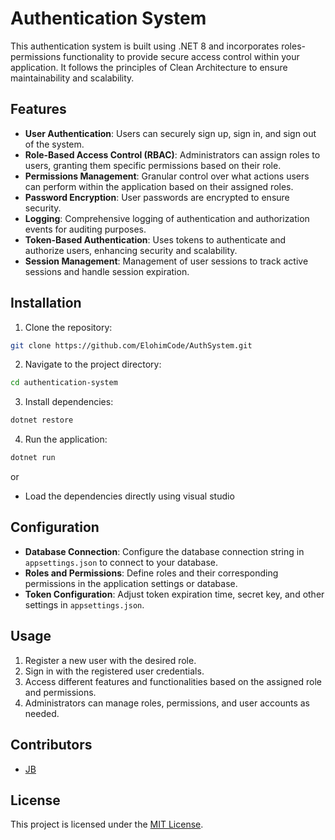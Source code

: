 # Authentication System

This authentication system is built using .NET 8 and incorporates roles-permissions functionality to provide secure access control within your application. It follows the principles of Clean Architecture to ensure maintainability and scalability.

## Features

- **User Authentication**: Users can securely sign up, sign in, and sign out of the system.
- **Role-Based Access Control (RBAC)**: Administrators can assign roles to users, granting them specific permissions based on their role.
- **Permissions Management**: Granular control over what actions users can perform within the application based on their assigned roles.
- **Password Encryption**: User passwords are encrypted to ensure security.
- **Logging**: Comprehensive logging of authentication and authorization events for auditing purposes.
- **Token-Based Authentication**: Uses tokens to authenticate and authorize users, enhancing security and scalability.
- **Session Management**: Management of user sessions to track active sessions and handle session expiration.


## Installation

1. Clone the repository:

```bash
git clone https://github.com/ElohimCode/AuthSystem.git
```

2. Navigate to the project directory:

```bash
cd authentication-system
```

3. Install dependencies:

```bash
dotnet restore
```

4. Run the application:

```bash
dotnet run
```

or 
- Load the dependencies directly using visual studio

## Configuration

- **Database Connection**: Configure the database connection string in `appsettings.json` to connect to your database.
- **Roles and Permissions**: Define roles and their corresponding permissions in the application settings or database.
- **Token Configuration**: Adjust token expiration time, secret key, and other settings in `appsettings.json`.

## Usage

1. Register a new user with the desired role.
2. Sign in with the registered user credentials.
3. Access different features and functionalities based on the assigned role and permissions.
4. Administrators can manage roles, permissions, and user accounts as needed.

## Contributors

- [JB](https://github.com/ElohimCode)

## License

This project is licensed under the [MIT License](LICENSE).
